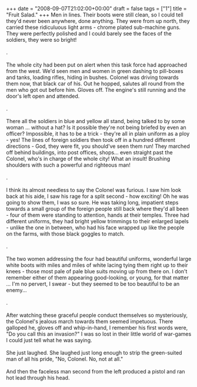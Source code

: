 +++
date = "2008-09-07T21:02:00+00:00"
draft = false
tags = ["1"]
title = "Fruit Salad."
+++
Men in lines. Their boots were still clean, so I could tell they'd never been anywhere, done anything. They were from up north, they carried these ridiculuous light arms - chrome plated sub-machine guns. They were perfectly polished and I could barely see the faces of the soldiers, they were so bright!<br/><br/>.<br/><br/>The whole city had been put on alert when this task force had approached from the west. We'd seen men and women in green dashing to pill-boxes and tanks, loading rifles, hiding in bushes. Colonel was driving towards them now, that black car of his. Out he hopped, salutes all round from the men who got out before him. Gloves off. The engine's still running and the door's left open and attended.<br/><br/>.<br/><br/>There all the soldiers in blue and yellow all stand, being talked to by some woman ... without a hat? Is it possible they're not being briefed by even an officer? Impossible, it has to be a trick - they're all in plain uniform as a ploy - yes! The lines of foreign soldiers then took off in a hundred different directions - God, they were fit, you should've seen them run! They marched off behind buildings, into post offices, shops... even straight past the Colonel, who's in charge of the whole city! What an insult! Brushing shoulders with such a powerful and righteous man!<br/><br/>.<br/><br/>I think its almost needless to say the Colonel was furious. I saw him look back at his aide, I saw his rage for a split second - how exciting! Oh he was going to show them, I was so sure. He was taking long, impatient steps towards a small group of the foreign people still back where they'd all been - four of them were standing to attention, hands at their temples. Three had different uniforms, they had bright yellow trimmings to their enlarged lapels - unlike the one in between, who had his face wrapped up like the people on the farms, with those black goggles to match.<br/><br/>.<br/><br/>The two women addressing the four had beautiful uniforms, wonderful large white boots with miles and miles of white lacing tying them right up to their knees - those most pale of pale blue suits moving up from there on. I don't remember either of them appearing good-looking, or young, for that matter ... I'm no pervert, I swear - but they seemed to be too beautiful to be an enemy...<br/><br/>.<br/><br/>After watching these graceful people conduct themselves so mysteriously, the Colonel's jealous march towards them seemed impetuous. There galloped he, gloves off and whip-in-hand, I remember his first words were, "Do you call this an invasion?" I was so lost in their little world of war-games I could just tell what he was saying.<br/><br/>She just laughed. She laughed just long enough to strip the green-suited man of all his pride, "No, Colonel. No, not at all."<br/><br/>And then the faceless man second from the left produced a pistol and ran hot lead through his head.<div class="blogger-post-footer"><img width='1' height='1' src='https://blogger.googleusercontent.com/tracker/5693059957647979680-5318668753548059135?l=cosmiccowbell.blogspot.com' alt='' /></div>